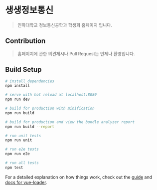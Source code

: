 # 생생정보통신

> 인하대학교 정보통신공학과 학생회 홈페이지 입니다.

## Contribution

> 홈페이지에 관한 의견제시나 Pull Request는 언제나 환영입니다.

## Build Setup

``` bash
# install dependencies
npm install

# serve with hot reload at localhost:8080
npm run dev

# build for production with minification
npm run build

# build for production and view the bundle analyzer report
npm run build --report

# run unit tests
npm run unit

# run e2e tests
npm run e2e

# run all tests
npm test
```

For a detailed explanation on how things work, check out the [guide](http://vuejs-templates.github.io/webpack/) and [docs for vue-loader](http://vuejs.github.io/vue-loader).
